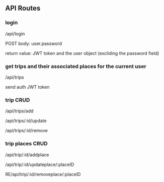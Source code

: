 ## API Routes


### login

/api/login

POST body: user.password

return value: JWT token and the user object (excliding the password field)

### get trips and their associated places for the current user

/api/trips

send auth JWT token

### trip CRUD

/api/trips/add

/api/trips/:id/update

/api/trips/:id/remove


### trip places CRUD

/api/trip/:id/addplace

/api/trip/:id/updateplace/:placeID

RE/api/trip/:id/removeplace/:placeID